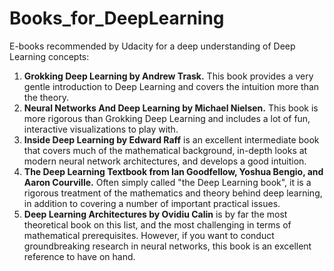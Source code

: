 # Books_for_DeepLearning
E-books recommended by Udacity for a deep understanding of Deep Learning concepts:
1. <b>Grokking Deep Learning by Andrew Trask.</b> This book provides a very gentle introduction to Deep Learning and covers the intuition more than the theory.<br>
2. <b>Neural Networks And Deep Learning by Michael Nielsen.</b> This book is more rigorous than Grokking Deep Learning and includes a lot of fun, interactive visualizations to play with.<br>
3. <b>Inside Deep Learning by Edward Raff</b> is an excellent intermediate book that covers much of the mathematical background, in-depth looks at modern neural network architectures, and develops a good intuition.<br>
4. <b>The Deep Learning Textbook from Ian Goodfellow, Yoshua Bengio, and Aaron Courville.</b> Often simply called "the Deep Learning book", it is a rigorous treatment of the mathematics and theory behind deep learning, in addition to covering a number of important practical issues.<br>
5. <b>Deep Learning Architectures by Ovidiu Calin</b> is by far the most theoretical book on this list, and the most challenging in terms of mathematical prerequisites. However, if you want to conduct groundbreaking research in neural networks, this book is an excellent reference to have on hand.
